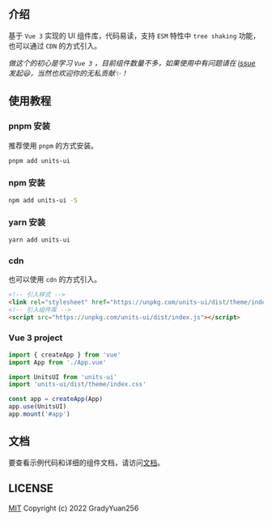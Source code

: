 ## 介绍
基于 `Vue 3` 实现的 UI 组件库，代码易读，支持 `ESM` 特性中 `tree shaking` 功能，也可以通过 `CDN` 的方式引入。

*做这个的初心是学习 `Vue 3` ，目前组件数量不多，如果使用中有问题请在 [issue](https://github.com/GradyYuan256/units-ui/issues) 发起😃，当然也欢迎你的无私贡献✨！*

## 使用教程
### pnpm 安装
推荐使用 `pnpm` 的方式安装。
```bash
pnpm add units-ui
```

### npm 安装
```bash
npm add units-ui -S
```

### yarn 安装
```bash
yarn add units-ui
```

### cdn
也可以使用 `cdn` 的方式引入。
```html
<!-- 引入样式 -->
<link rel="stylesheet" href="https://unpkg.com/units-ui/dist/theme/index.css">
<!-- 引入组件库 -->
<script src="https://unpkg.com/units-ui/dist/index.js"></script>
```

### Vue 3 project
```javascript
import { createApp } from 'vue'
import App from './App.vue'

import UnitsUI from 'units-ui'
import 'units-ui/dist/theme/index.css'

const app = createApp(App)
app.use(UnitsUI)
app.mount('#app')
```

## 文档
要查看示例代码和详细的组件文档，请访问[文档](https://gradyyuan256.github.io/units-ui-docs/)。

## LICENSE
[MIT](https://opensource.org/licenses/MIT)
Copyright (c) 2022 GradyYuan256